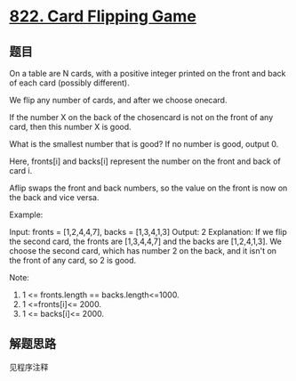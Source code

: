 # [822. Card Flipping Game](https://leetcode.com/problems/card-flipping-game/)

## 题目

On a table are N cards, with a positive integer printed on the front and back of each card (possibly different).

We flip any number of cards, and after we choose onecard.

If the number X on the back of the chosencard is not on the front of any card, then this number X is good.

What is the smallest number that is good? If no number is good, output 0.

Here, fronts[i] and backs[i] represent the number on the front and back of card i.

Aflip swaps the front and back numbers, so the value on the front is now on the back and vice versa.

Example:

Input: fronts = [1,2,4,4,7], backs = [1,3,4,1,3]
Output: 2
Explanation: If we flip the second card, the fronts are [1,3,4,4,7] and the backs are [1,2,4,1,3].
We choose the second card, which has number 2 on the back, and it isn't on the front of any card, so 2 is good.

Note:

1. 1 <= fronts.length == backs.length<=1000.
1. 1 <=fronts[i]<= 2000.
1. 1 <= backs[i]<= 2000.

## 解题思路

见程序注释
